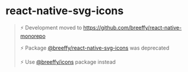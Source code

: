 # react-native-svg-icons

> :zap: Development moved to https://github.com/breeffy/react-native-monorepo
> 
> :zap: Package [@breeffy/react-native-svg-icons](https://www.npmjs.com/package/@breeffy/react-native-svg-icons) was deprecated
> 
> :zap: Use [@breeffy/icons](https://www.npmjs.com/package/@breeffy/icons) package instead
